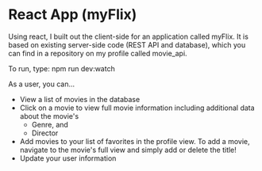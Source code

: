 # React App (myFlix)

Using react, I built out the client-side for an application called myFlix. It is based on existing
server-side code (REST API and database), which you can find in a repository on my profile called movie_api. 

To run, type: npm run dev:watch 

As a user, you can...
* View a list of movies in the database
* Click on a movie to view full movie information including additional data about the movie's 
  * Genre, and
  * Director
* Add movies to your list of favorites in the profile view. To add a movie, navigate to the movie's full view and simply add or delete the title!
* Update your user information

